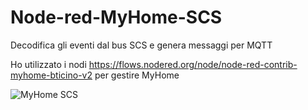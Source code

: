 # Node-red-MyHome-SCS
Decodifica gli eventi dal bus SCS e genera messaggi per MQTT

Ho utilizzato i nodi https://flows.nodered.org/node/node-red-contrib-myhome-bticino-v2 per gestire MyHome

![MyHome SCS](https://user-images.githubusercontent.com/68510177/213650607-6e3325e0-a70f-42ad-bdb5-9c56a0fe5b55.jpg)
